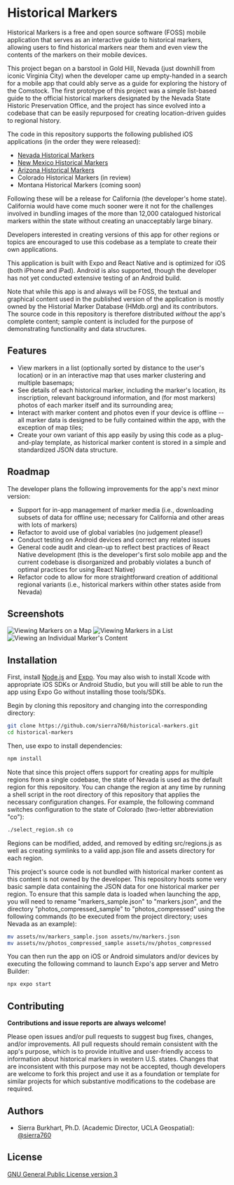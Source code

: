 
# Historical Markers

Historical Markers is a free and open source software (FOSS) mobile application that serves as an interactive guide to historical markers, allowing users to find historical markers near them and even view the contents of the markers on their mobile devices.

This project began on a barstool in Gold Hill, Nevada (just downhill from iconic Virginia City) when the developer came up empty-handed in a search for a mobile app that could ably serve as a guide for exploring the history of the Comstock.  The first prototype of this project was a simple list-based guide to the official historical markers designated by the Nevada State Historic Preservation Office, and the project has since evolved into a codebase that can be easily repurposed for creating location-driven guides to regional history.

The code in this repository supports the following published iOS applications (in the order they were released):

- [Nevada Historical Markers](https://apps.apple.com/us/app/nevada-historical-markers/id6477352146)
- [New Mexico Historical Markers](https://apps.apple.com/us/app/new-mexico-historical-markers/id6477751451)
- [Arizona Historical Markers](https://apps.apple.com/us/app/arizona-historical-markers/id6477751420)
- Colorado Historical Markers (in review)
- Montana Historical Markers (coming soon)

Following these will be a release for California (the developer's home state).  California would have come much sooner were it not for the challenges involved in bundling images of the more than 12,000 catalogued historical markers within the state without creating an unacceptably large binary.

Developers interested in creating versions of this app for other regions or topics are encouraged to use this codebase as a template to create their own applications.

This application is built with Expo and React Native and is optimized for iOS (both iPhone and iPad).  Android is also supported, though the developer has not yet conducted extensive testing of an Android build.

Note that while this app is and always will be FOSS, the textual and graphical content used in the published version of the application is mostly owned by the Historial Marker Database (HMdb.org) and its contributors.  The source code in this repository is therefore distributed *without* the app's complete content; sample content is included for the purpose of demonstrating functionality and data structures.


## Features

- View markers in a list (optionally sorted by distance to the user's location) or in an interactive map that uses marker clustering and multiple basemaps;
- See details of each historical marker, including the marker's location, its inscription, relevant background information, and (for most markers) photos of each marker itself and its surrounding area;
- Interact with marker content and photos even if your device is offline -- all marker data is designed to be fully contained within the app, with the exception of map tiles;
- Create your own variant of this app easily by using this code as a plug-and-play template, as historical marker content is stored in a simple and standardized JSON data structure.

## Roadmap

The developer plans the following improvements for the app's next minor version:

- Support for in-app management of marker media (i.e., downloading subsets of data for offline use; necessary for California and other areas with lots of markers)
- Refactor to avoid use of global variables (no judgement please!)
- Conduct testing on Android devices and correct any related issues
- General code audit and clean-up to reflect best practices of React Native development (this is the developer's first solo mobile app and the current codebase is disorganized and probably violates a bunch of optimal practices for using React Native)
- Refactor code to allow for more straightforward creation of additional regional variants (i.e., historical markers within other states aside from Nevada)

## Screenshots

![Viewing Markers on a Map](screenshots/mapview.jpg?raw=true' "Viewing Markers on a Map") ![Viewing Markers in a List](screenshots/listview.jpg?raw=true' "Viewing Markers in a List") ![Viewing an Individual Marker's Content](screenshots/detailview.jpg?raw=true' "Viewing an Individual Marker's Content")


## Installation

First, install [Node.js](https://nodejs.org/en) and [Expo](https://docs.expo.dev/get-started/installation/).  You may also wish to install Xcode with appropriate iOS SDKs or Android Studio, but you will still be able to run the app using Expo Go without installing those tools/SDKs.

Begin by cloning this repository and changing into the corresponding directory:

```bash
git clone https://github.com/sierra760/historical-markers.git
cd historical-markers
```

Then, use expo to install dependencies:

```bash
npm install
```

Note that since this project offers support for creating apps for multiple regions from a single codebase, the state of Nevada is used as the default region for this repository.  You can change the region at any time by running a shell script in the root directory of this repository that applies the necessary configuration changes.  For example, the following command switches configuration to the state of Colorado (two-letter abbreviation "co"):

```bash
./select_region.sh co
```

Regions can be modified, added, and removed by editing src/regions.js as well as creating symlinks to a valid app.json file and assets directory for each region.

This project's source code is not bundled with historical marker content as this content is not owned by the developer.  This repository hosts some very basic sample data containing the JSON data for one historical marker per region.  To ensure that this sample data is loaded when launching the app, you will need to rename "markers_sample.json" to "markers.json", and the directory "photos_compressed_sample" to "photos_compressed" using the following commands (to be executed from the project directory; uses Nevada as an example):

```bash
mv assets/nv/markers_sample.json assets/nv/markers.json
mv assets/nv/photos_compressed_sample assets/nv/photos_compressed
```

You can then run the app on iOS or Android simulators and/or devices by executing the following command to launch Expo's app server and Metro Builder:

```bash
npx expo start
```
## Contributing

**Contributions and issue reports are always welcome!**

Please open issues and/or pull requests to suggest bug fixes, changes, and/or improvements.  All pull requests should remain consistent with the app's purpose, which is to provide intuitive and user-friendly access to information about historical markers in western U.S. states.  Changes that are inconsistent with this purpose may not be accepted, though developers are welcome to fork this project and use it as a foundation or template for similar projects for which substantive modifications to the codebase are required.
## Authors

- Sierra Burkhart, Ph.D. (Academic Director, UCLA Geospatial): [@sierra760](https://www.github.com/sierra760)


## License

[GNU General Public License version 3](https://www.gnu.org/licenses/gpl-3.0.en.html#license-text)

